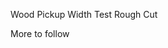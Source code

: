 <!-- ---
type: post
section: blog
categories: 
 # one or more categories is permitted
 - parietal
navTitle: 
title: Floor Part 1
author: Nate
date: 2021-08-19
tags:
 - van
 - parietal
 
metatags:
	# no metatags
cover: 
	# image file
 img: 
	# if attribution is needed
	# source: [vecteezy]
	# url: url
--- -->

Wood Pickup
Width Test
Rough Cut

More to follow
